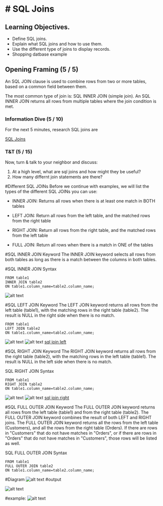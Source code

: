 # # SQL Joins

## Learning Objectives.
- Define SQL joins.
- Explain what SQL joins and how to use them.
- Use the different type of joins to display records.
- Shopping datbase example


## Opening Framing (5 / 5)
An SQL JOIN clause is used to combine rows from two or more tables, based on a common field between them.

The most common type of join is: SQL INNER JOIN (simple join). An SQL INNER JOIN returns all rows from multiple tables where the join condition is met.

### Information Dive (5 / 10)
For the next 5 minutes, research SQL joins are

[SQL Joins](http://www.w3schools.com/sql/sql_join.asp)


### T&T (5 / 15)
Now, turn & talk to your neighbor and discuss:

1. At a high level, what are sql joins and how might they be useful?
2. How many differnt join statements are there?




#Different SQL JOINs
Before we continue with examples, we will list the types of the different SQL JOINs you can use:

- INNER JOIN: Returns all rows when there is at least one match in BOTH tables

- LEFT JOIN: Return all rows from the left table, and the matched rows from the right table
- RIGHT JOIN: Return all rows from the right table, and the matched rows from the left table
- FULL JOIN: Return all rows when there is a match in ONE of the tables

#SQL INNER JOIN Keyword
The INNER JOIN keyword selects all rows from both tables as long as there is a match between the columns in both tables.

#SQL INNER JOIN Syntax
```SELECT column_name(s)
FROM table1
INNER JOIN table2
ON table1.column_name=table2.column_name;
```

![alt text](https://github.com/ATL-WDI-Curriculum/sql-joins/blob/master/img_innerjoin.gif "Inner JOIN")

#SQL LEFT JOIN Keyword
The LEFT JOIN keyword returns all rows from the left table (table1), with the matching rows in the right table (table2). 
The result is NULL in the right side when there is no match.
```SELECT column_name(s)
FROM table1
LEFT JOIN table2
ON table1.column_name=table2.column_name;
```


![alt text](https://github.com/ATL-WDI-Curriculum/sql-joins/blob/master/img_leftjoin.gif "Left JOIN")
![alt text](https://github.com/ATL-WDI-Curriculum/newsqljoins/blob/master/sqlleft.png "example")
[sql join left](http://www.w3schools.com/sql/trysql.asp?filename=trysql_select_join_left)


#SQL RIGHT JOIN Keyword
The RIGHT JOIN keyword returns all rows from the right table (table2), with the matching rows in the left table (table1). The result is NULL in the left side when there is no match.

SQL RIGHT JOIN Syntax
```SELECT column_name(s)
FROM table1
RIGHT JOIN table2
ON table1.column_name=table2.column_name;
```
![alt text](https://github.com/ATL-WDI-Curriculum/newsqljoins/blob/master/img_rightjoin.gif "right")
![alt text](https://github.com/ATL-WDI-Curriculum/newsqljoins/blob/master/sqljoinright.png "example")
[sql join right](http://www.w3schools.com/sql/trysql.asp?filename=trysql_select_join_right&ss=-1)

#SQL FULL OUTER JOIN Keyword
The FULL OUTER JOIN keyword returns all rows from the left table (table1) and from the right table (table2).
The FULL OUTER JOIN keyword combines the result of both LEFT and RIGHT joins.
The FULL OUTER JOIN keyword returns all the rows from the left table (Customers), and all the rows from the right table (Orders). If there are rows in "Customers" that do not have matches in "Orders", or if there are rows in "Orders" that do not have matches in "Customers", those rows will be listed as well.



SQL FULL OUTER JOIN Syntax
```SELECT column_name(s)
FROM table1
FULL OUTER JOIN table2
ON table1.column_name=table2.column_name;
```

#Diagram
![alt text](http://www.w3schools.com/sql/img_fulljoin.gif "full outter")
#output

![alt text](https://github.com/ATL-WDI-Curriculum/newsqljoins/blob/master/sqlfullouterjoin.png "full outter")

#example:
![alt text](https://github.com/ATL-WDI-Curriculum/newsqljoins/blob/master/sqljoinright.png "example")




